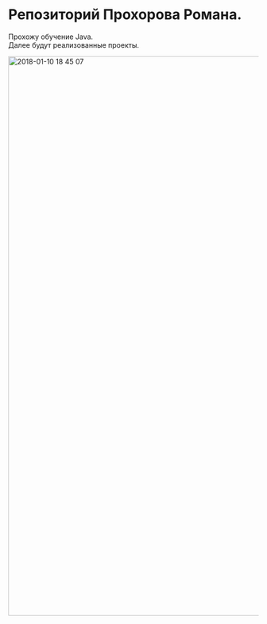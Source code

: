 # Репозиторий Прохорова Романа.
Прохожу обучение Java. <br />
Далее будут реализованные проекты.<br />

<img width="1126" alt="2018-01-10 18 45 07" src="https://user-images.githubusercontent.com/33778117/34781663-7a9be1e6-f637-11e7-9000-48d3e4f007f4.png">
